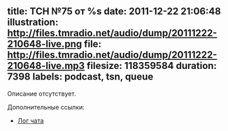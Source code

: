 title: ТСН №75 от %s
date: 2011-12-22 21:06:48
illustration: http://files.tmradio.net/audio/dump/20111222-210648-live.png
file: http://files.tmradio.net/audio/dump/20111222-210648-live.mp3
filesize: 118359584
duration: 7398
labels: podcast, tsn, queue
---
Описание отсутствует.

Дополнительные ссылки:

- [Лог чата](http://files.tmradio.net/audio/dump/20111222-210648-live.log)
